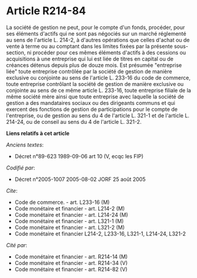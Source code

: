 # Article R214-84

La société de gestion ne peut, pour le compte d'un fonds, procéder, pour ses éléments d'actifs qui ne sont pas négociés sur
un marché réglementé au sens de l'article L. 214-2, à d'autres opérations que celles d'achat ou de vente à terme ou au
comptant dans les limites fixées par la présente sous-section, ni procéder pour ces mêmes éléments d'actifs à des cessions ou
acquisitions à une entreprise qui lui est liée de titres en capital ou de créances détenus depuis plus de douze mois. Est
présumée "entreprise liée" toute entreprise contrôlée par la société de gestion de manière exclusive ou conjointe au sens de
l'article L. 233-16 du code de commerce, toute entreprise contrôlant la société de gestion de manière exclusive ou conjointe
au sens de ce même article L. 233-16, toute entreprise filiale de la même société mère ainsi que toute entreprise avec
laquelle la société de gestion a des mandataires sociaux ou des dirigeants communs et qui exercent des fonctions de gestion
de participations pour le compte de l'entreprise, ou de gestion au sens du 4 de l'article L. 321-1 et de l'article L. 214-24,
ou de conseil au sens du 4 de l'article L. 321-2.

**Liens relatifs à cet article**

_Anciens textes_:

  - Décret n°89-623 1989-09-06 art 10 (V, ecqc les FIP)

_Codifié par_:

  - Décret n°2005-1007 2005-08-02 JORF 25 août 2005

_Cite_:

  - Code de commerce. - art. L233-16 (M)
  - Code monétaire et financier - art. L214-2 (M)
  - Code monétaire et financier - art. L214-24 (M)
  - Code monétaire et financier - art. L321-1 (M)
  - Code monétaire et financier - art. L321-2 (M)
  - Code monétaire et financier L214-2, L233-16, L321-1, L214-24, L321-2

_Cité par_:

  - Code monétaire et financier - art. R214-14 (M)
  - Code monétaire et financier - art. R214-34 (V)
  - Code monétaire et financier - art. R214-82 (V)
